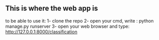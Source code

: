 ## This is where the web app is
to be able to use it:
1- clone the repo
2- open your cmd, write : 
python manage.py runserver
3- open your web browser and type:
http://127.0.0.1:8000/classification